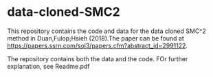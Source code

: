 # data-cloned-SMC2
This repository contains the code and data for the data cloned SMC^2 method in Duan,Fulop;Hsieh (2018).The paper can be found at https://papers.ssrn.com/sol3/papers.cfm?abstract_id=2991122.

The repository contains both the data and the code. FOr further explanation, see Readme.pdf
